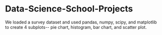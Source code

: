 # Data-Science-School-Projects

We loaded a survey dataset and used pandas, numpy, scipy, and matplotlib to create 4 subplots-- pie chart, histogram, bar chart, and scatter plot.  

